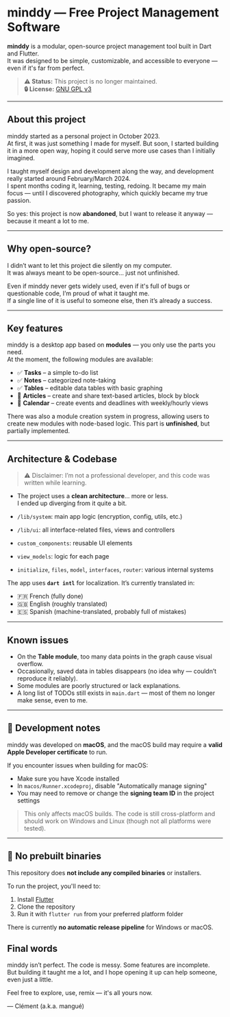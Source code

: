 # minddy — Free Project Management Software

**minddy** is a modular, open-source project management tool built in Dart and Flutter.  
It was designed to be simple, customizable, and accessible to everyone — even if it's far from perfect.

> **⚠️ Status:** This project is no longer maintained.  
> **🔒 License:** [GNU GPL v3](https://www.gnu.org/licenses/gpl-3.0.html)

---

## About this project

minddy started as a personal project in October 2023.  
At first, it was just something I made for myself. But soon, I started building it in a more open way, hoping it could serve more use cases than I initially imagined.

I taught myself design and development along the way, and development really started around February/March 2024.  
I spent months coding it, learning, testing, redoing. It became my main focus — until I discovered photography, which quickly became my true passion.

So yes: this project is now **abandoned**, but I want to release it anyway — because it meant a lot to me.

---

## Why open-source?

I didn’t want to let this project die silently on my computer.  
It was always meant to be open-source… just not unfinished.

Even if minddy never gets widely used, even if it's full of bugs or questionable code, I’m proud of what it taught me.  
If a single line of it is useful to someone else, then it’s already a success.

---

## Key features

minddy is a desktop app based on **modules** — you only use the parts you need.  
At the moment, the following modules are available:

- ✅ **Tasks** – a simple to-do list
- ✅ **Notes** – categorized note-taking
- ✅ **Tables** – editable data tables with basic graphing
- 🧪 **Articles** – create and share text-based articles, block by block
- 📅 **Calendar** – create events and deadlines with weekly/hourly views

There was also a module creation system in progress, allowing users to create new modules with node-based logic. This part is **unfinished**, but partially implemented.

---

## Architecture & Codebase

> ⚠️ Disclaimer: I’m not a professional developer, and this code was written while learning.

- The project uses a **clean architecture**… more or less.  
  I ended up diverging from it quite a bit.

- `/lib/system`: main app logic (encryption, config, utils, etc.)
- `/lib/ui`: all interface-related files, views and controllers
- `custom_components`: reusable UI elements
- `view_models`: logic for each page
- `initialize`, `files`, `model`, `interfaces`, `router`: various internal systems

The app uses **`dart intl`** for localization. It’s currently translated in:
- 🇫🇷 French (fully done)
- 🇬🇧 English (roughly translated)
- 🇪🇸 Spanish (machine-translated, probably full of mistakes)

---

## Known issues

- On the **Table module**, too many data points in the graph cause visual overflow.
- Occasionally, saved data in tables disappears (no idea why — couldn’t reproduce it reliably).
- Some modules are poorly structured or lack explanations.
- A long list of TODOs still exists in `main.dart` — most of them no longer make sense, even to me.

---

## 🔧 Development notes

minddy was developed on **macOS**, and the macOS build may require a **valid Apple Developer certificate** to run.

If you encounter issues when building for macOS:
- Make sure you have Xcode installed
- In `macos/Runner.xcodeproj`, disable "Automatically manage signing"
- You may need to remove or change the **signing team ID** in the project settings

> This only affects macOS builds. The code is still cross-platform and should work on Windows and Linux (though not all platforms were tested).

---

## 🚫 No prebuilt binaries

This repository does **not include any compiled binaries** or installers.

To run the project, you'll need to:
1. Install [Flutter](https://flutter.dev/docs/get-started/install)
2. Clone the repository
3. Run it with `flutter run` from your preferred platform folder

There is currently **no automatic release pipeline** for Windows or macOS.

## Final words

minddy isn’t perfect. The code is messy. Some features are incomplete.  
But building it taught me a lot, and I hope opening it up can help someone, even just a little.

Feel free to explore, use, remix — it's all yours now.

— Clément (a.k.a. mangué)